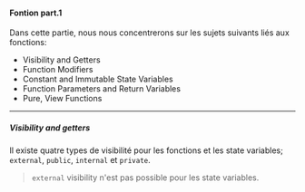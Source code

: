 #### Fontion part.1

Dans cette partie, nous nous concentrerons sur les sujets suivants liés aux fonctions:

- Visibility and Getters
- Function Modifiers
- Constant and Immutable State Variables
- Function Parameters and Return Variables
- Pure, View Functions

---

##### Visibility and getters

Il existe quatre types de visibilité pour les fonctions et les state variables; `external`, `public`, `internal` et `private`.

> `external` visibility n'est pas possible pour les state variables.
